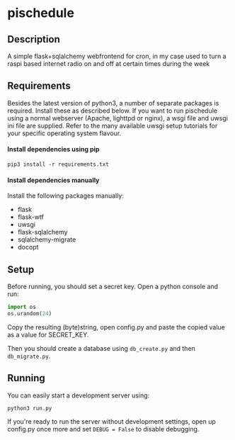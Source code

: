 # pischedule
## Description
A simple flask+sqlalchemy webfrontend for cron, in my case used to turn a raspi based internet radio on and off at certain 
times during the week

## Requirements
Besides the latest version of python3, a number of separate packages is required. Install these as described below. 
If you want to run pischedule using a normal webserver (Apache, lighttpd or nginx), a wsgi file and uwsgi ini file are supplied.
Refer to the many available uwsgi setup tutorials for your specific operating system flavour.

#### Install dependencies using pip
```
pip3 install -r requirements.txt
```

#### Install dependencies manually
Install the following packages manually:
* flask
* flask-wtf
* uwsgi
* flask-sqlalchemy
* sqlalchemy-migrate
* docopt

## Setup
Before running, you should set a secret key. Open a python console and run:
```python
import os
os.urandom(24)
```
Copy the resulting (byte)string, open config.py and paste the copied value as a value for SECRET_KEY. 

Then you should create a database using ```db_create.py``` and then ```db_migrate.py```.

## Running
You can easily start a development server using:

```
python3 run.py
```

If you're ready to run the server without development settings, open up config.py once more and set ```DEBUG = False``` to disable debugging.
